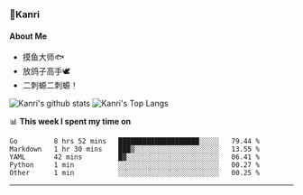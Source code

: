 ### 🌱Kanri
#### About Me
- 摸鱼大师🐟
- 放鸽子高手🕊
- 二刺螈二刺螈！

![Kanri's github stats](https://github-readme-stats.vercel.app/api?username=Yiwen-Chan&show_icons=true&theme=vue&line_height=20)
![Kanri's Top Langs](https://github-readme-stats.vercel.app/api/top-langs/?username=Yiwen-Chan&layout=compact&theme=vue&card_width=270)

📊 **This week I spent my time on**
<!--START_SECTION:waka-->
```text
Go         8 hrs 52 mins   ████████████████████░░░░░   79.44 % 
Markdown   1 hr 30 mins    ███▒░░░░░░░░░░░░░░░░░░░░░   13.55 % 
YAML       42 mins         █▓░░░░░░░░░░░░░░░░░░░░░░░   06.41 % 
Python     1 min           ░░░░░░░░░░░░░░░░░░░░░░░░░   00.27 % 
Other      1 min           ░░░░░░░░░░░░░░░░░░░░░░░░░   00.25 % 
```
<!--END_SECTION:waka-->

***

